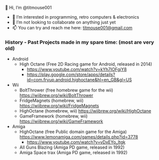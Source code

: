 👋 Hi, I’m @titmouse001

- 👀 I’m interested in programming, retro computers & electronics 
- 💞️ I’m not looking to collaborate on anything just yet
- 📫 You can try and reach me here: titmouse001@gmail.com

### History - Past Projects made in my spare time: (most are very old)
- Android
  - High Octane (Free 2D Racing game for Android, released in 2014)
    - https://www.youtube.com/watch?v=kYh7IOFgiY8
    - https://play.google.com/store/apps/details?id=com.fryup.android.highoctane&hl=en_GB&gl=US
- Wii
  - BoltThrower (free homebrew game for the wii)   https://wiibrew.org/wiki/BoltThrower
  - FridgeMagnets (homebrew, wii) https://wiibrew.org/wiki/FridgeMagnets
  - HighOctane (homebrew, wii)    https://wiibrew.org/wiki/HighOctane
  - GameFramework (homebrew, wii) https://wiibrew.org/wiki/GameFramework
- Amiga
  - HighOctane (free Public domain game for the Amiga)  https://www.lemonamiga.com/games/details.php?id=3778
    - https://www.youtube.com/watch?v=vDxEYo_ltgk
  - All Guns Blazing (Amiga PD game, released in 1992)
  - Amiga Space trax (Amiga PD game, released in 1992)

<!---
titmouse001/titmouse001 is a ✨ special ✨ repository because its `README.md` (this file) appears on your GitHub profile.
You can click the Preview link to take a look at your changes.
--->
